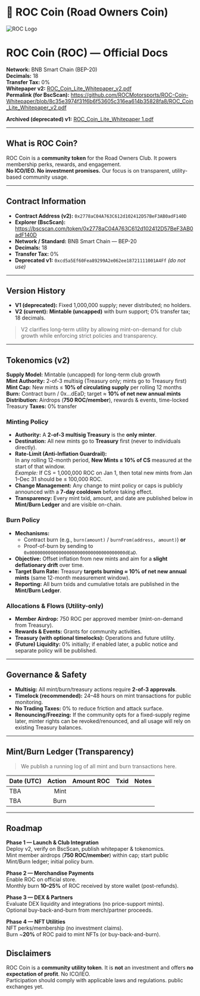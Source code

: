 # 🚗 ROC Coin (Road Owners Coin)

![ROC Logo](https://i.postimg.cc/MTffMpZQ/roc-logo-256x256-1.png)

# ROC Coin (ROC) — Official Docs

**Network:** BNB Smart Chain (BEP-20)  
**Decimals:** 18  
**Transfer Tax:** 0%  
**Whitepaper v2:** [ROC_Coin_Lite_Whitepaper_v2.pdf](./ROC_Coin_Lite_Whitepaper_v2.pdf)  
**Permalink (for BscScan):** https://github.com/ROCMotorsports/ROC-Coin-Whitepaper/blob/8c35e3974f31f6b6f53605c316ea614b35828fa8/ROC_Coin_Lite_Whitepaper_v2.pdf

**Archived (deprecated) v1:** [ROC_Coin_Lite_Whitepaper 1.pdf](./ROC_Coin_Lite_Whitepaper%201.pdf)


---

## What is ROC Coin?
ROC Coin is a **community token** for the Road Owners Club. It powers membership perks, rewards, and engagement.  
**No ICO/IEO. No investment promises.** Our focus is on transparent, utility-based community usage.

---

## Contract Information

- **Contract Address (v2):** `0x2778aC04A763C612d102412D57BeF3AB0adF140D`
- **Explorer (BscScan):** https://bscscan.com/token/0x2778aC04A763C612d102412D57BeF3AB0adF140D
- **Network / Standard:** BNB Smart Chain — BEP-20
- **Decimals:** 18
- **Transfer Tax:** 0%
- **Deprecated v1:** `0xcd5a5Ef60Fea89299A2e062ee18721111001A4Ff` *(do not use)*
---

## Version History
- **V1 (deprecated):** Fixed 1,000,000 supply; never distributed; no holders.  
- **V2 (current):** **Mintable (uncapped)** with burn support; 0% transfer tax; 18 decimals.

> V2 clarifies long-term utility by allowing mint-on-demand for club growth while enforcing strict policies and transparency.

---

## Tokenomics (v2)

**Supply Model:** Mintable (uncapped) for long-term club growth  
**Mint Authority:** 2-of-3 multisig (Treasury only; mints go to Treasury first)  
**Mint Cap:** New mints ≤ **10% of circulating supply** per rolling 12 months  
**Burn:** Contract burn / 0x...dEaD; target ≈ **10% of net new annual mints**  
**Distribution:** Airdrops (**750 ROC/member**), rewards & events, time-locked Treasury
**Taxes:** 0% transfer

### Minting Policy
- **Authority:** A **2-of-3 multisig Treasury** is the **only minter**.
- **Destination:** All new mints go to **Treasury** first (never to individuals directly).
- **Rate-Limit (Anti-Inflation Guardrail):**  
  In any rolling 12-month period, **New Mints ≤ 10% of CS** measured at the start of that window.  
  *Example:* If CS = 1,000,000 ROC on Jan 1, then total new mints from Jan 1–Dec 31 should be ≤ 100,000 ROC.
- **Change Management:** Any change to mint policy or caps is publicly announced with a **7-day cooldown** before taking effect.
- **Transparency:** Every mint txid, amount, and date are published below in **Mint/Burn Ledger** and are visible on-chain.

### Burn Policy
- **Mechanisms:**  
  - Contract burn (e.g., `burn(amount)` / `burnFrom(address, amount)`) **or**  
  - Proof-of-burn by sending to `0x000000000000000000000000000000000000dEaD`.
- **Objective:** Offset inflation from new mints and aim for a **slight deflationary drift** over time.
- **Target Burn Rate:** Treasury **targets burning ≈ 10% of net new annual mints** (same 12-month measurement window).
- **Reporting:** All burn txids and cumulative totals are published in the **Mint/Burn Ledger**.

### Allocations & Flows (Utility-only)
- **Member Airdrop:** 750 ROC per approved member (mint-on-demand from Treasury).
- **Rewards & Events:** Grants for community activities.
- **Treasury (with optional timelocks):** Operations and future utility.
- **(Future) Liquidity:** 0% initially; if enabled later, a public notice and separate policy will be published.

---

## Governance & Safety
- **Multisig:** All mint/burn/treasury actions require **2-of-3 approvals**.
- **Timelock (recommended):** 24–48 hours on mint transactions for public monitoring.
- **No Trading Taxes:** 0% to reduce friction and attack surface.
- **Renouncing/Freezing:** If the community opts for a fixed-supply regime later, minter rights can be revoked/renounced, and all usage will rely on existing Treasury balances.

---

## Mint/Burn Ledger (Transparency)
> We publish a running log of all mint and burn transactions here.

| Date (UTC) | Action | Amount ROC | Txid | Notes |
|---|---:|---:|---|---|
| TBA | Mint |  |  |  |
| TBA | Burn |  |  |  |

---
## Roadmap

**Phase 1 — Launch & Club Integration**  
Deploy v2, verify on BscScan, publish whitepaper & tokenomics.  
Mint member airdrops (**750 ROC/member**) within cap; start public Mint/Burn ledger; initial policy burn.

**Phase 2 — Merchandise Payments**  
Enable ROC on official store.  
Monthly burn **10–25%** of ROC received by store wallet (post-refunds).

**Phase 3 — DEX & Partners**  
Evaluate DEX liquidity and integrations (no price-support mints).  
Optional buy-back-and-burn from merch/partner proceeds.

**Phase 4 — NFT Utilities**  
NFT perks/membership (no investment claims).  
Burn ~**20%** of ROC paid to mint NFTs (or buy-back-and-burn). 

## Disclaimers
ROC Coin is a **community utility token**. It is **not** an investment and offers **no expectation of profit**. No ICO/IEO.  
Participation should comply with applicable laws and regulations.
public exchanges yet.
